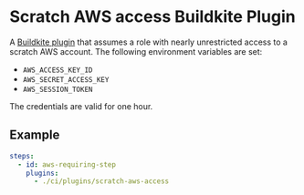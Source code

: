 # Scratch AWS access Buildkite Plugin

A [Buildkite plugin] that assumes a role with nearly unrestricted access to a
scratch AWS account. The following environment variables are set:

* `AWS_ACCESS_KEY_ID`
* `AWS_SECRET_ACCESS_KEY`
* `AWS_SESSION_TOKEN`

The credentials are valid for one hour.

## Example

```yml
steps:
  - id: aws-requiring-step
    plugins:
      - ./ci/plugins/scratch-aws-access
```

[Buildkite plugin]: https://buildkite.com/docs/agent/v3/plugins
